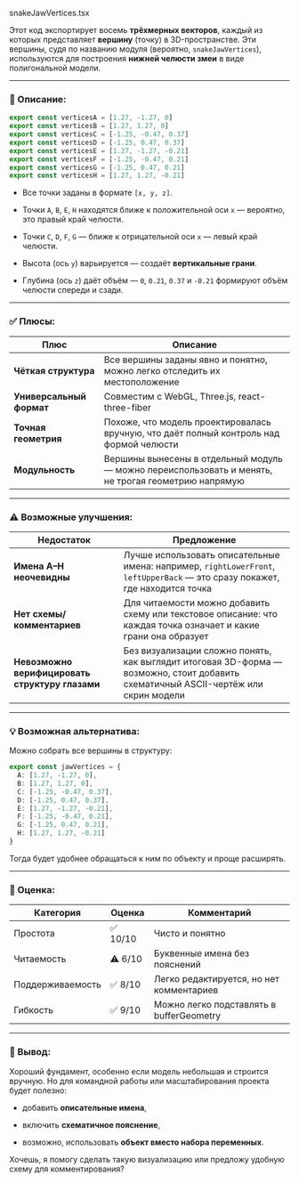 snakeJawVertices.tsx

Этот код экспортирует восемь **трёхмерных векторов**, каждый из которых представляет **вершину** (точку) в 3D-пространстве. Эти вершины, судя по названию модуля (вероятно, `snakeJawVertices`), используются для построения **нижней челюсти змеи** в виде полигональной модели.

---

### 📘 Описание:

```ts
export const verticesA = [1.27, -1.27, 0]
export const verticesB = [1.27, 1.27, 0]
export const verticesC = [-1.25, -0.47, 0.37]
export const verticesD = [-1.25, 0.47, 0.37]
export const verticesE = [1.27, -1.27, -0.21]
export const verticesF = [-1.25, -0.47, 0.21]
export const verticesG = [-1.25, 0.47, 0.21]
export const verticesH = [1.27, 1.27, -0.21]
```

- Все точки заданы в формате `[x, y, z]`.
    
- Точки `A`, `B`, `E`, `H` находятся ближе к положительной оси `x` — вероятно, это правый край челюсти.
    
- Точки `C`, `D`, `F`, `G` — ближе к отрицательной оси `x` — левый край челюсти.
    
- Высота (ось `y`) варьируется — создаёт **вертикальные грани**.
    
- Глубина (ось `z`) даёт объём — `0`, `0.21`, `0.37` и `-0.21` формируют объём челюсти спереди и сзади.
    

---

### ✅ Плюсы:

|Плюс|Описание|
|---|---|
|**Чёткая структура**|Все вершины заданы явно и понятно, можно легко отследить их местоположение|
|**Универсальный формат**|Совместим с WebGL, Three.js, react-three-fiber|
|**Точная геометрия**|Похоже, что модель проектировалась вручную, что даёт полный контроль над формой челюсти|
|**Модульность**|Вершины вынесены в отдельный модуль — можно переиспользовать и менять, не трогая геометрию напрямую|

---

### ⚠️ Возможные улучшения:

|Недостаток|Предложение|
|---|---|
|**Имена A–H неочевидны**|Лучше использовать описательные имена: например, `rightLowerFront`, `leftUpperBack` — это сразу покажет, где находится точка|
|**Нет схемы/комментариев**|Для читаемости можно добавить схему или текстовое описание: что каждая точка означает и какие грани она образует|
|**Невозможно верифицировать структуру глазами**|Без визуализации сложно понять, как выглядит итоговая 3D-форма — возможно, стоит добавить схематичный ASCII-чертёж или скрин модели|

---

### 💡 Возможная альтернатива:

Можно собрать все вершины в структуру:

```ts
export const jawVertices = {
  A: [1.27, -1.27, 0],
  B: [1.27, 1.27, 0],
  C: [-1.25, -0.47, 0.37],
  D: [-1.25, 0.47, 0.37],
  E: [1.27, -1.27, -0.21],
  F: [-1.25, -0.47, 0.21],
  G: [-1.25, 0.47, 0.21],
  H: [1.27, 1.27, -0.21]
}
```

Тогда будет удобнее обращаться к ним по объекту и проще расширять.

---

### 🧠 Оценка:

|Категория|Оценка|Комментарий|
|---|---|---|
|Простота|✅ 10/10|Чисто и понятно|
|Читаемость|⚠️ 6/10|Буквенные имена без пояснений|
|Поддерживаемость|✅ 8/10|Легко редактируется, но нет комментариев|
|Гибкость|✅ 9/10|Можно легко подставлять в bufferGeometry|

---

### 📌 Вывод:

Хороший фундамент, особенно если модель небольшая и строится вручную. Но для командной работы или масштабирования проекта будет полезно:

- добавить **описательные имена**,
    
- включить **схематичное пояснение**,
    
- возможно, использовать **объект вместо набора переменных**.
    

Хочешь, я помогу сделать такую визуализацию или предложу удобную схему для комментирования?